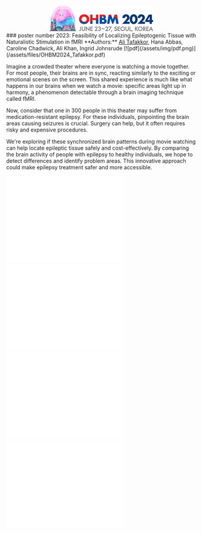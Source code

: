 <img src="/assets/img/OHBM2024.jpg" alt="OHBM2024" height="70" style="display: block; margin: 0 auto"/>
### poster number 2023: Feasibility of Localizing Epileptogenic Tissue with Naturalistic Stimulation in fMRI
**Authors:** <u>Ali Tafakkor</u>, Hana Abbas, Caroline Chadwick, Ali Khan, Ingrid Johnsrude
[![pdf](/assets/img/pdf.png)](/assets/files/OHBM2024_Tafakkor.pdf)

Imagine a crowded theater where everyone is watching a movie together. For most people, their brains are in sync, reacting similarly to the exciting or emotional scenes on the screen. This shared experience is much like what happens in our brains when we watch a movie: specific areas light up in harmony, a phenomenon detectable through a brain imaging technique called fMRI.

Now, consider that one in 300 people in this theater may suffer from medication-resistant epilepsy. For these individuals, pinpointing the brain areas causing seizures is crucial. Surgery can help, but it often requires risky and expensive procedures.

We're exploring if these synchronized brain patterns during movie watching can help locate epileptic tissue safely and cost-effectively. By comparing the brain activity of people with epilepsy to healthy individuals, we hope to detect differences and identify problem areas. This innovative approach could make epilepsy treatment safer and more accessible.

<iframe src="assets/files/OHBM2024_F1_L.html" width="310" height="230" frameBorder="0"></iframe>
<iframe src="assets/files/OHBM2024_F1_R.html" width="310" height="230" frameBorder="0"></iframe>

<iframe src="assets/files/OHBM2024_F2_L.html" width="310" height="230" frameBorder="0"></iframe>
<iframe src="assets/files/OHBM2024_F2_R.html" width="310" height="230" frameBorder="0"></iframe>